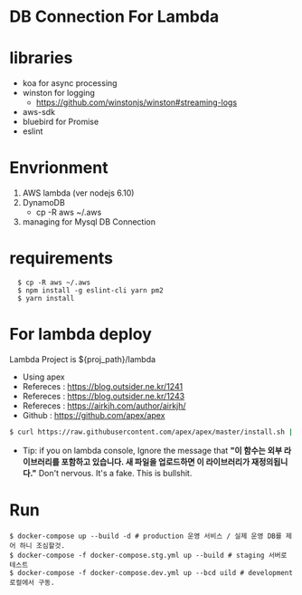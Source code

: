 # DB Connection For Lambda

# libraries
  - koa for async processing
  - winston for logging
    - https://github.com/winstonjs/winston#streaming-logs
  - aws-sdk
  - bluebird for Promise
  - eslint 

# Envrionment
 1. AWS lambda (ver nodejs 6.10)
 2. DynamoDB
    - cp -R aws ~/.aws
 3. managing for Mysql DB Connection
    
# requirements

  ```
    $ cp -R aws ~/.aws
    $ npm install -g eslint-cli yarn pm2
    $ yarn install
  ```

# For lambda deploy
Lambda Project is ${proj_path}/lambda 

 - Using apex
 - Refereces : https://blog.outsider.ne.kr/1241
 - Refereces : https://blog.outsider.ne.kr/1243
 - Refereces : https://airkjh.com/author/airkjh/
 - Github : https://github.com/apex/apex

``` bash
$ curl https://raw.githubusercontent.com/apex/apex/master/install.sh | sh
```

 - Tip: if you on lambda console, Ignore the message that **"이 함수는 외부 라이브러리를 포함하고 있습니다. 새 파일을 업로드하면 이 라이브러리가 재정의됩니다."**
  Don't nervous. It's a fake. This is bullshit.

# Run
  ```
  $ docker-compose up --build -d # production 운영 서비스 / 실제 운영 DB를 제어 하니 조심할것.
  $ docker-compose -f docker-compose.stg.yml up --build # staging 서버로 테스트
  $ docker-compose -f docker-compose.dev.yml up --bcd uild # development 로컬에서 구동.
  ```

